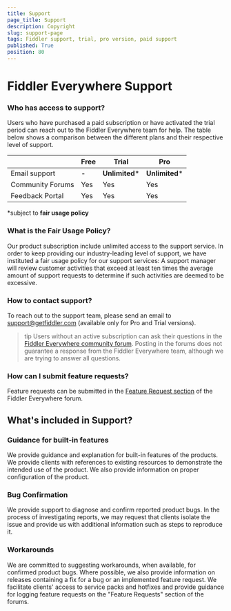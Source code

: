 ```yaml
---
title: Support
page_title: Support
description: Copyright
slug: support-page
tags: Fiddler support, trial, pro version, paid support
published: True
position: 80
---
```


# Fiddler Everywhere Support

### Who has access to support?

Users who have purchased a paid subscription or have activated the trial period can reach out to the Fiddler Everywhere team for help. The table below shows a comparison between the different plans and their respective level of support.

|   |**Free**   |**Trial**   |**Pro**  |
|---|---|---|---|
| Email support |  - |  __Unlimited__* | __Unlimited__* |
| Community Forums   | Yes | Yes | Yes |
| Feedback Portal   | Yes | Yes | Yes |

*subject to __fair usage policy__

### What is the Fair Usage Policy?

Our product subscription include unlimited access to the support service. In order to keep providing our industry-leading level of support, we have instituted a fair usage policy for our support services:
A support manager will review customer activities that exceed at least ten times the average amount of support requests to determine if such activities are deemed to be excessive.

### How to contact support?

To reach out to the support team, please send an email to support@getfiddler.com (available only for Pro and Trial versions).

>tip Users without an active subscription can ask their questions in the [Fiddler Everywhere community forum](https://community.getfiddler.com/support/discussions). Posting in the forums does not guarantee a response from the Fiddler Everywhere team, although we are trying to answer all questions.

### How can I submit feature requests?

Feature requests can be submitted in the [Feature Request section](https://community.getfiddler.com/support/discussions/forums/12000000868) of the Fiddler Everywhere forum.

## What's included in Support?

### Guidance for built-in features
We provide guidance and explanation for built-in features of the products. We provide clients with references to existing resources to demonstrate the intended use of the product. We also provide information on proper configuration of the product.

### Bug Confirmation

We provide support to diagnose and confirm reported product bugs. In the process of investigating reports, we may request that clients isolate the issue and provide us with additional information such as steps to reproduce it.

### Workarounds

We are committed to suggesting workarounds, when available, for confirmed product bugs. Where possible, we also provide information on releases containing a fix for a bug or an implemented feature request. We facilitate clients' access to service packs and hotfixes and provide guidance for logging feature requests on the "Feature Requests" section of the forums.
